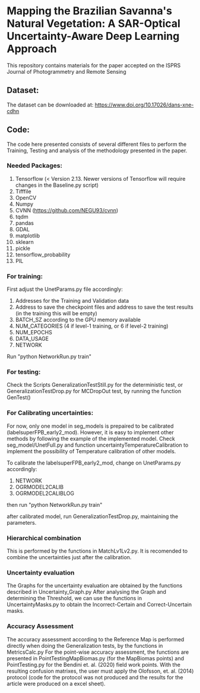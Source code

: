 # Mapping the Brazilian Savanna's Natural Vegetation: A SAR-Optical Uncertainty-Aware Deep Learning Approach
This repository contains materials for the paper accepted on the ISPRS Journal of Photogrammetry and Remote Sensing

## Dataset:
The dataset can be downloaded at: https://www.doi.org/10.17026/dans-xne-cdhn

## Code:

The code here presented consists of several different files to perform the Training, Testing and analysis of the methodology presented in the paper.

### Needed Packages:
1. Tensorflow (< Version 2.13. Newer versions of Tensorflow will require changes in the Baseline.py script)
2. Tifffile
3. OpenCV
4. Numpy
5. CVNN (https://github.com/NEGU93/cvnn)
6. tqdm
7. pandas
8. GDAL
9. matplotlib
10. sklearn
11. pickle
12. tensorflow_probability
13. PIL

### For training:
First adjust the UnetParams.py file accordingly:
1. Addresses for the Training and Validation data
2. Address to save the checkpoint files and address to save the test results (in the training this will be empty)
3. BATCH_SZ according to the GPU memory available
4. NUM_CATEGORIES (4 if level-1 training, or 6 if level-2 training)
5. NUM_EPOCHS
6. DATA_USAGE
7. NETWORK

Run "python NetworkRun.py train"

### For testing:
Check the Scripts GeneralizationTestStill.py for the deterministic test, or GeneralizationTestDrop.py for MCDropOut test, by running the function GenTest()

### For Calibrating uncertainties:
For now, only one model in seg_models is prepaired to be calibrated (labelsuperFPB_early2_mod). However, it is easy to implement other methods by following the example of the implemented model. Check seg_model/UnetFull.py and function uncertaintyTemperatureCalibration to implement the possibility of Temperature calibration of other models.

To calibrate the labelsuperFPB_early2_mod, change on UnetParams.py accordingly:
1. NETWORK
2. OGRMODEL2CALIB
3. OGRMODEL2CALIBLOG

then run "python NetworkRun.py train"

after calibrated model, run GeneralizationTestDrop.py, maintaining the parameters.

### Hierarchical combination
This is performed by the functions in MatchLv1Lv2.py. It is recomended to combine the uncertainties just after the calibration.

### Uncertainty evaluation
The Graphs for the uncertainty evaluation are obtained by the functions described in Uncertainty_Graph.py
After analysing the Graph and determining the Threshold, we can use the functions in UncertaintyMasks.py to obtain the Incorrect-Certain and Correct-Uncertain masks.

### Accuracy Assessment
The accuracy assessment according to the Reference Map is performed directly when doing the Generalization tests, by the functions in MetricsCalc.py
For the point-wise accuracy assessment, the functions are presented in PointTestingMapBiomas.py (for the MapBiomas points) and PointTesting.py for the Bendini et. al. (2020) field work points. With the resulting confusion matrixes, the user must apply the Olofsson, et. al. (2014) protocol (code for the protocol was not produced and the results for the article were produced on a excel sheet).

